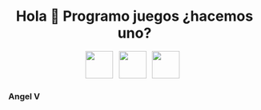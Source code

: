 <h1 align="center">Hola 👋 Programo juegos ¿hacemos uno?</h1>
<p align="center">
  <img src="https://icon-library.com/images/javascript-icon-png/javascript-icon-png-23.jpg" height="55"/>
&nbsp;
  <img src="https://cdn.icon-icons.com/icons2/2108/PNG/512/html_icon_130910.png" height="55"/>
&nbsp;
  <img src="https://static-00.iconduck.com/assets.00/css-3-icon-219x256-29hcz0qj.png" height="55"/>
&nbsp;
</p>

### Angel V
<!--
**GarianV/GarianV** is a ✨ _special_ ✨ repository because its `README.md` (this file) appears on your GitHub profile.

Here are some ideas to get you started:

- 🔭 I’m currently working on ...
- 🌱 I’m currently learning ...
- 👯 I’m looking to collaborate on ...
- 🤔 I’m looking for help with ...
- 💬 Ask me about ...
- 📫 How to reach me: ...
- 😄 Pronouns: ...
- ⚡ Fun fact: ...
-->
